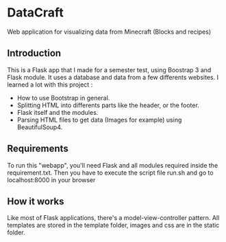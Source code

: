 # DataCraft
Web application for visualizing data from Minecraft (Blocks and recipes)

## Introduction

This is a Flask app that I made for a semester test, using Boostrap 3 and Flask module. It uses a database and data from a few differents websites. I learned a lot with this project : 
- How to use Bootstrap in general.
- Splitting HTML into differents parts like the header, or the footer.
- Flask itself and the modules.
- Parsing HTML files to get data (Images for example) using BeautifulSoup4.

## Requirements

To run this "webapp", you'll need Flask and all modules required inside the requirement.txt. Then you have to execute the script file run.sh and go to localhost:8000 in your browser

## How it works

Like most of Flask applications, there's a model-view-controller pattern. All templates are stored in the template folder, images and css are in the static folder.
